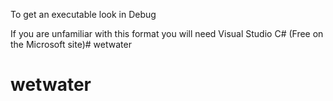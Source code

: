 To get an executable look in Debug

If you are unfamiliar with this format you will need Visual Studio C# 
(Free on the Microsoft site)# wetwater
# wetwater
